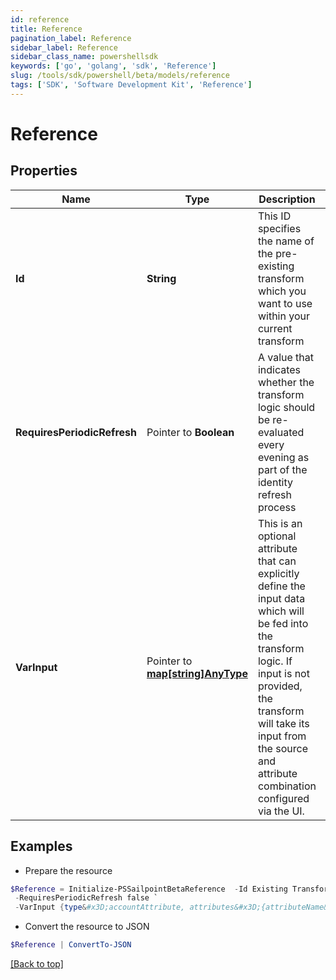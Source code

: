 ```yaml
---
id: reference
title: Reference
pagination_label: Reference
sidebar_label: Reference
sidebar_class_name: powershellsdk
keywords: ['go', 'golang', 'sdk', 'Reference'] 
slug: /tools/sdk/powershell/beta/models/reference
tags: ['SDK', 'Software Development Kit', 'Reference']
---
```



# Reference

## Properties

Name | Type | Description | Notes
------------ | ------------- | ------------- | -------------
**Id** |  **String** | This ID specifies the name of the pre-existing transform which you want to use within your current transform | 
**RequiresPeriodicRefresh** |  Pointer to **Boolean** | A value that indicates whether the transform logic should be re-evaluated every evening as part of the identity refresh process | [optional] [default to $false]
**VarInput** |  Pointer to [**map[string]AnyType**](any-type) | This is an optional attribute that can explicitly define the input data which will be fed into the transform logic. If input is not provided, the transform will take its input from the source and attribute combination configured via the UI. | [optional] 

## Examples

- Prepare the resource
```powershell
$Reference = Initialize-PSSailpointBetaReference  -Id Existing Transform `
 -RequiresPeriodicRefresh false `
 -VarInput {type&#x3D;accountAttribute, attributes&#x3D;{attributeName&#x3D;first_name, sourceName&#x3D;Source}}
```

- Convert the resource to JSON
```powershell
$Reference | ConvertTo-JSON
```


[[Back to top]](#) 

